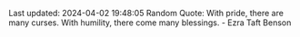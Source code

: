 Last updated: 2024-04-02 19:48:05
Random Quote: With pride, there are many curses. With humility, there come many blessings. - Ezra Taft Benson